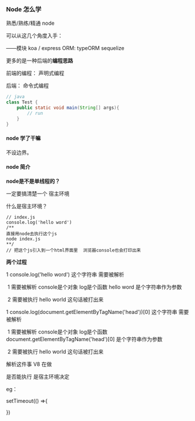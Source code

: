 ### Node 怎么学

熟悉/熟练/精通 node

可以从这几个角度入手：

——模块 koa / express ORM: typeORM sequelize

更多的是一种后端的**编程思路**

前端的编程： 声明式编程

后端： 命令式编程

```java
// java
class Test {
    public static void main(String[] args){
        // run 
    }
}
```

#### node 学了干嘛

不设边界。

#### node 简介

**node是不是单线程的？**

一定要搞清楚一个 宿主环境 

什么是宿主环境？

```
// index.js
console.log('hello word')
/**
直接用node去执行这个js
node index.js
**/
// 把这个js引入到一个html界面里  浏览器console也会打印出来
```

**两个过程**

1 console.log('hello word') 这个字符串 需要被解析

​	1 需要被解析 console是个对象 log是个函数 hello word 是个字符串作为参数

​	2 需要被执行 hello world 这句话被打出来

1 console.log(document.getElementByTagName('head'))[0] 这个字符串 需要被解析

​	1 需要被解析 console是个对象 log是个函数 document.getElementByTagName('head')[0] 是个字符串作为参数

​	2 需要被执行 hello world 这句话被打出来

解析这件事 V8 在做

是否能执行 是宿主环境决定

eg：

setTimeout(() =>{

})